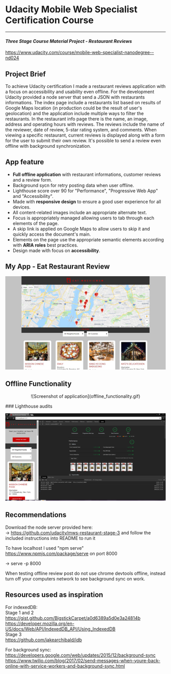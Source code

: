 # Udacity Mobile Web Specialist Certification Course
---
#### _Three Stage Course Material Project - Restaurant Reviews_
https://www.udacity.com/course/mobile-web-specialist-nanodegree--nd024

## Project Brief

To achieve Udacity certification I made a restaurant reviews application with a focus on accessibility and usability even offline. 
For the development Udacity provided a node server that send a JSON with restaurants informations. The index page include a restaurants list based on results of Google Maps location (in production could be the result of user's geolocation) and the application include multiple ways to filter the restaurants. In the restaurant info page there is the name, an image, address and operating hours with reviews. The reviews include the name of the reviewer, date of review, 5-star rating system, and comments. When viewing a specific restaurant, current reviews is displayed along with a form for the user to submit their own review. It's possible to send a review even offline with background synchronization.


## App feature

- **Full offline application** with restaurant informations, customer reviews and a review form.
- Background sycn for retry posting data when user offline.
- Lighthouse score over 90 for "Performance", "Progressive Web App" and "Accessibility".
- Made with **responsive design** to ensure a good user experience for all devices.
- All content-related images include an appropriate alternate text.
- Focus is appropriately managed allowing users to tab through each elements of the page.
- A skip link is applied on Google Maps to allow users to skip it and quickly access the document's main. 
- Elements on the page use the appropriate semantic elements according with **ARIA roles** best practices.
- Design made with focus on **accessibility**.


## My App - Eat Restaurant Review

![Screenshot of application](screenshot.jpg)

## Offline Functionality
<p align="center">
![Screenshot of application](offline_functionality.gif)
</p>
### Lighthouse audits

![Screenshot of accesibility tests showing all tests passed](Lighthouse_audit.jpg)


## Recommendations

Download the node server provided here:<br />
-> https://github.com/udacity/mws-restaurant-stage-3
and follow the included instructions into README to run it

To have localhost I used "npm serve" https://www.npmjs.com/package/serve on port 8000<br />

-> serve -p 8000

When testing offline review post do not use chrome devtools offline, instead turn off your computers network to see background sync on work.


## Resources used as inspiration

For indexedDB:<br />
Stage 1 and 2<br />
https://gist.github.com/BigstickCarpet/a0d6389a5d0e3a24814b<br />
https://developer.mozilla.org/en-US/docs/Web/API/IndexedDB_API/Using_IndexedDB<br />
Stage 3<br />
https://github.com/jakearchibald/idb<br />

For background sync:<br />
https://developers.google.com/web/updates/2015/12/background-sync<br />
https://www.twilio.com/blog/2017/02/send-messages-when-youre-back-online-with-service-workers-and-background-sync.html
